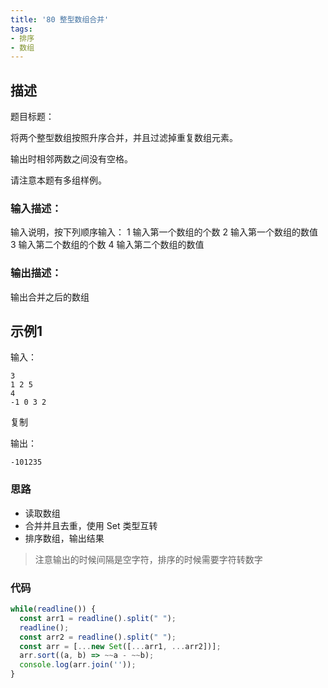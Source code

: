 ```yaml
---
title: '80 整型数组合并'
tags:
- 排序
- 数组
---
```


## 描述

题目标题：

将两个整型数组按照升序合并，并且过滤掉重复数组元素。

输出时相邻两数之间没有空格。

请注意本题有多组样例。





### 输入描述：

输入说明，按下列顺序输入：
1 输入第一个数组的个数
2 输入第一个数组的数值
3 输入第二个数组的个数
4 输入第二个数组的数值

### 输出描述：

输出合并之后的数组

## 示例1

输入：

```
3
1 2 5
4
-1 0 3 2
```

复制

输出：

```
-101235
```

### 思路

- 读取数组
- 合并并且去重，使用 Set 类型互转
- 排序数组，输出结果

> 注意输出的时候间隔是空字符，排序的时候需要字符转数字

### 代码

```js
while(readline()) {
  const arr1 = readline().split(" ");
  readline();
  const arr2 = readline().split(" ");
  const arr = [...new Set([...arr1, ...arr2])];
  arr.sort((a, b) => ~~a - ~~b);
  console.log(arr.join(''));
}
```


